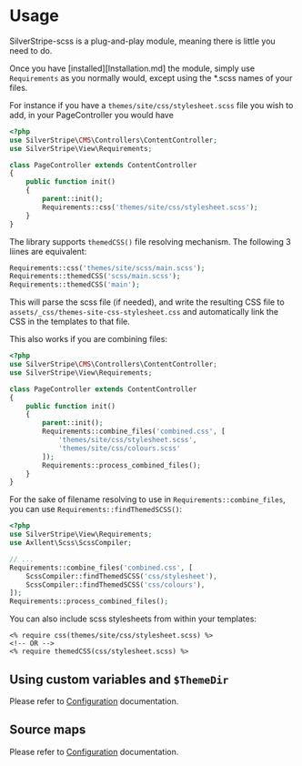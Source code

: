 # Usage

SilverStripe-scss is a plug-and-play module, meaning there is little you need to do.

Once you have [installed][Installation.md] the module, simply use `Requirements` as you normally would, except using the *.scss names of your files.

For instance if you have a `themes/site/css/stylesheet.scss` file you wish to add, in your PageController you would have
```php
<?php
use SilverStripe\CMS\Controllers\ContentController;
use SilverStripe\View\Requirements;

class PageController extends ContentController
{
    public function init()
    {
        parent::init();
        Requirements::css('themes/site/css/stylesheet.scss');
    }
}
```

The library supports `themedCSS()` file resolving mechanism. The following 3 liines are equivalent:
```php
Requirements::css('themes/site/scss/main.scss');
Requirements::themedCSS('scss/main.scss');
Requirements::themedCSS('main');
```

This will parse the scss file (if needed), and write the resulting CSS file to `assets/_css/themes-site-css-stylesheet.css`
and automatically link the CSS in the templates to that file.

This also works if you are combining files:

```php
<?php
use SilverStripe\CMS\Controllers\ContentController;
use SilverStripe\View\Requirements;

class PageController extends ContentController
{
    public function init()
    {
        parent::init();
        Requirements::combine_files('combined.css', [
            'themes/site/css/stylesheet.scss',
            'themes/site/css/colours.scss'
        ]);
        Requirements::process_combined_files();
    }
}
```

For the sake of filename resolving to use in `Requirements::combine_files`, you can use `Requirements::findThemedSCSS()`:
```php
<?php
use SilverStripe\View\Requirements;
use Axllent\Scss\ScssCompiler;

// ...
Requirements::combine_files('combined.css', [
    ScssCompiler::findThemedSCSS('css/stylesheet'),
    ScssCompiler::findThemedSCSS('css/colours'),
]);
Requirements::process_combined_files();
```

You can also include scss stylesheets from within your templates:
```
<% require css(themes/site/css/stylesheet.scss) %>
<!-- OR -->
<% require themedCSS(css/stylesheet.scss) %>
```

## Using custom variables and `$ThemeDir`

Please refer to [Configuration](Configuration.md) documentation.

## Source maps

Please refer to [Configuration](Configuration.md) documentation.
